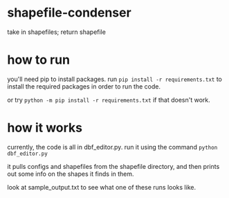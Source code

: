 # shapefile-condenser
take in shapefiles; return shapefile

# how to run
you'll need pip to install packages. run `pip install -r requirements.txt` to install the required packages in order to run the code.

or try `python -m pip install -r requirements.txt` if that doesn't work.

# how it works
currently, the code is all in dbf_editor.py. run it using the command `python dbf_editor.py`

it pulls configs and shapefiles from the shapefile directory, and then prints out some info on the shapes it finds in them.

look at sample_output.txt to see what one of these runs looks like.